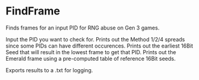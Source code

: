 FindFrame
=========

Finds frames for an input PID for RNG abuse on Gen 3 games.

Input the PID you want to check for.
Prints out the Method 1/2/4 spreads since some PIDs can have different occurences.
Prints out the earliest 16Bit Seed that will result in the lowest frame to get that PID.
Prints out the Emerald frame using a pre-computed table of reference 16Bit seeds.

Exports results to a .txt for logging.
